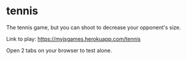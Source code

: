 # tennis
The tennis game, but you can shoot to decrease your opponent's size.

Link to play:
https://myjsgames.herokuapp.com/tennis

Open 2 tabs on your browser to test alone.
